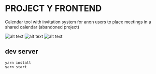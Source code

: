 # PROJECT Y FRONTEND
Calendar tool with invitation system for anon users to place meetings in a shared calendar (abandoned project)

![alt text](https://i.imgur.com/HIlgKMN.png)
![alt text](https://i.imgur.com/6M4XVGq.png)
![alt text](https://i.imgur.com/jTaBKOA.png)


## dev server
```
yarn install
yarn start
```
